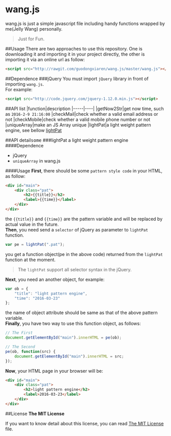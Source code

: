# wang.js
wang.js is just a simple javascript file including handy functions wrapped by me(Jelly Wang) personally.  

>Just for Fun.

##Usage
There are two approaches to use this repository. One is downloading it and importing it in your project directly, the other is importing it via an online url as follow:
```html
<script src="http://rawgit.com/guodongxiaren/wang.js/master/wang.js"></script>
```  
##Dependence
###jQuery
You must import `jQuery` library in front of importing `wang.js`.  
For example:
```html
<script src="http://code.jquery.com/jquery-1.12.0.min.js"></script>
```
##API list
|function|description
|-----|----|
|getNow2Str|get now time, such as `2016-2-9 21:16:00`
|checkMail|check whether a valid email address or not
|checkMobile|check whether a valid mobile phone number or not
|uniqueArray|make an JS Array unique
|lightPat|a light weight pattern engine, see bellow [lightPat](#lightpat)

##API detail<kbd>some</kbd>
###lightPat
a light weight pattern engine
####Dependence
- jQuery
- `uniqueArray` in wang.js

####Usage
**First**, there should be some `pattern style code` in your HTML, as follow:
```html
<div id="main">
	<div class="pat">
		<h2>{{title}}</h2>
		<label>{{time}}</label>
	</div>
</div>
```
the `{{title}}` and `{{time}}` are the pattern variable and will be replaced by actual value in the future.  
**Then**, you need send a `selector` of jQuery as parameter to `lightPat` function.   
```javascript
var pe = lightPat(".pat");
```
you get a function object(pe in the above code) returned from the `lightPat` function at the moment.   
>The `lightPat` support all selector syntax in the jQuery.  

**Next**, you need an another object, for example:
```javascript
var ob = {
	"title": "light pattern engine",
	"time": "2016-03-23"
};
``` 
the name of object attribute should be same as that of the above pattern variable.  
**Finally**, you have two way to use this function object, as follows:
```javascript
// The First
document.getElementById("main").innerHTML = pe(ob);
```
```javascript
// The Second
pe(ob, function(src) {
	document.getElementById("main").innerHTML = src;
});
```
**Now**, your HTML page in your browser will be:
```html
<div id="main">
	<div class="pat">
		<h2>light pattern engine</h2>
		<label>2016-03-23</label>
	</div>
</div>
```

##License
**The MIT License**  

If you want to know detail about this license, you can read [The MIT License](./LICENSE) file. 